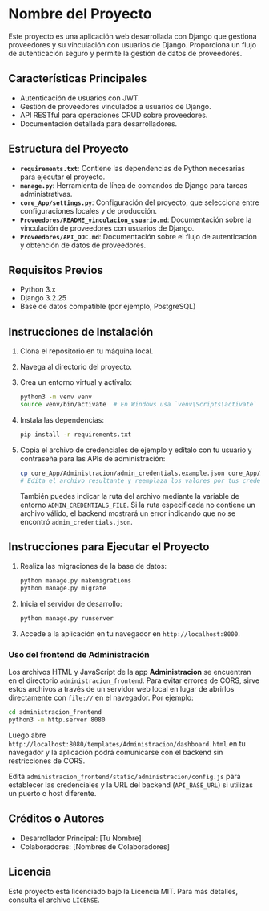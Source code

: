 # Nombre del Proyecto

Este proyecto es una aplicación web desarrollada con Django que gestiona proveedores y su vinculación con usuarios de Django. Proporciona un flujo de autenticación seguro y permite la gestión de datos de proveedores.

## Características Principales

- Autenticación de usuarios con JWT.
- Gestión de proveedores vinculados a usuarios de Django.
- API RESTful para operaciones CRUD sobre proveedores.
- Documentación detallada para desarrolladores.

## Estructura del Proyecto

- **`requirements.txt`**: Contiene las dependencias de Python necesarias para ejecutar el proyecto.
- **`manage.py`**: Herramienta de línea de comandos de Django para tareas administrativas.
- **`core_App/settings.py`**: Configuración del proyecto, que selecciona entre configuraciones locales y de producción.
- **`Proveedores/README_vinculacion_usuario.md`**: Documentación sobre la vinculación de proveedores con usuarios de Django.
- **`Proveedores/API_DOC.md`**: Documentación sobre el flujo de autenticación y obtención de datos de proveedores.

## Requisitos Previos

- Python 3.x
- Django 3.2.25
- Base de datos compatible (por ejemplo, PostgreSQL)

## Instrucciones de Instalación

1. Clona el repositorio en tu máquina local.
2. Navega al directorio del proyecto.
3. Crea un entorno virtual y actívalo:
   ```bash
   python3 -m venv venv
   source venv/bin/activate  # En Windows usa `venv\Scripts\activate`
   ```
4. Instala las dependencias:
   ```bash
   pip install -r requirements.txt
   ```

5. Copia el archivo de credenciales de ejemplo y edítalo con tu usuario y contraseña para las APIs de administración:
   ```bash
   cp core_App/Administracion/admin_credentials.example.json core_App/Administracion/admin_credentials.json
   # Edita el archivo resultante y reemplaza los valores por tus credenciales
   ```
   También puedes indicar la ruta del archivo mediante la variable de entorno `ADMIN_CREDENTIALS_FILE`.
   Si la ruta especificada no contiene un archivo válido, el backend mostrará un
   error indicando que no se encontró `admin_credentials.json`.

## Instrucciones para Ejecutar el Proyecto

1. Realiza las migraciones de la base de datos:
   ```bash
   python manage.py makemigrations
   python manage.py migrate
   ```
2. Inicia el servidor de desarrollo:
   ```bash
   python manage.py runserver
   ```
3. Accede a la aplicación en tu navegador en `http://localhost:8000`.

### Uso del frontend de Administración

Los archivos HTML y JavaScript de la app **Administracion** se encuentran en el
directorio `administracion_frontend`. Para evitar errores de CORS, sirve estos
archivos a través de un servidor web local en lugar de abrirlos directamente con
`file://` en el navegador. Por ejemplo:

```bash
cd administracion_frontend
python3 -m http.server 8080
```

Luego abre `http://localhost:8080/templates/Administracion/dashboard.html` en tu
navegador y la aplicación podrá comunicarse con el backend sin restricciones de
CORS.

Edita `administracion_frontend/static/administracion/config.js` para establecer
las credenciales y la URL del backend (`API_BASE_URL`) si utilizas un puerto o
host diferente.

## Créditos o Autores

- Desarrollador Principal: [Tu Nombre]
- Colaboradores: [Nombres de Colaboradores]

## Licencia

Este proyecto está licenciado bajo la Licencia MIT. Para más detalles, consulta el archivo `LICENSE`.
